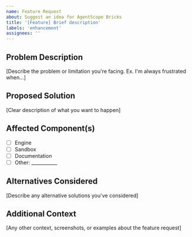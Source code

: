 ```yaml
---
name: Feature Request
about: Suggest an idea for AgentScope Bricks
title: '[Feature] Brief description'
labels: 'enhancement'
assignees: ''
---
```


## Problem Description
[Describe the problem or limitation you're facing. Ex. I'm always frustrated when...]

## Proposed Solution
[Clear description of what you want to happen]

## Affected Component(s)
- [ ] Engine
- [ ] Sandbox
- [ ] Documentation
- [ ] Other: ___________

## Alternatives Considered
[Describe any alternative solutions you've considered]

## Additional Context
[Any other context, screenshots, or examples about the feature request]